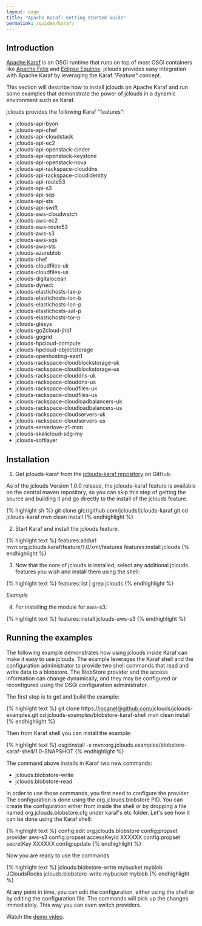 ```yaml
---
layout: page
title: "Apache Karaf: Getting Started Guide"
permalink: /guides/karaf/
---
```


## Introduction

[Apache Karaf](http://karaf.apache.org) is an OSGi runtime that runs on top of most OSGi containers like [Apache Felix](http://felix.apache.org) and
[Eclipse Equinox](http://www.eclipse.org/equinox/).  jclouds provides easy integration with Apache Karaf by leveraging the Karaf _"Feature"_ concept.

This section will describe how to install jclouds on Apache Karaf and run some examples that demonstrate the power of jclouds in a dynamic environment such as Karaf.

jclouds provides the following Karaf "features":

  * jclouds-api-byon
  * jclouds-api-chef
  * jclouds-api-cloudstack
  * jclouds-api-ec2
  * jclouds-api-openstack-cinder
  * jclouds-api-openstack-keystone
  * jclouds-api-openstack-nova
  * jclouds-api-rackspace-clouddns
  * jclouds-api-rackspace-cloudidentity
  * jclouds-api-route53
  * jclouds-api-s3
  * jclouds-api-sqs
  * jclouds-api-sts
  * jclouds-api-swift
  * jclouds-aws-cloudwatch
  * jclouds-aws-ec2
  * jclouds-aws-route53
  * jclouds-aws-s3
  * jclouds-aws-sqs
  * jclouds-aws-sts
  * jclouds-azureblob
  * jclouds-chef
  * jclouds-cloudfiles-uk
  * jclouds-cloudfiles-us
  * jclouds-digitalocean
  * jclouds-dynect
  * jclouds-elastichosts-lax-p
  * jclouds-elastichosts-lon-b
  * jclouds-elastichosts-lon-p
  * jclouds-elastichosts-sat-p
  * jclouds-elastichosts-tor-p
  * jclouds-glesys
  * jclouds-go2cloud-jhb1
  * jclouds-gogrid
  * jclouds-hpcloud-compute
  * jclouds-hpcloud-objectstorage
  * jclouds-openhosting-east1
  * jclouds-rackspace-cloudblockstorage-uk
  * jclouds-rackspace-cloudblockstorage-us
  * jclouds-rackspace-clouddns-uk
  * jclouds-rackspace-clouddns-us
  * jclouds-rackspace-cloudfiles-uk
  * jclouds-rackspace-cloudfiles-us
  * jclouds-rackspace-cloudloadbalancers-uk
  * jclouds-rackspace-cloudloadbalancers-us
  * jclouds-rackspace-cloudservers-uk
  * jclouds-rackspace-cloudservers-us
  * jclouds-serverlove-z1-man
  * jclouds-skalicloud-sdg-my
  * jclouds-softlayer


## Installation

1. Get jclouds-karaf from the [jclouds-karaf repository](https://github.com/jclouds/jclouds-karaf) on GitHub.

As of the jclouds Version 1.0.0 release, the jclouds-karaf feature is available on the central maven repository, so you can skip this step of getting the
source and building it and go directly to the install of the jclouds feature.

{% highlight sh %}
git clone git://github.com/jclouds/jclouds-karaf.git
cd jclouds-karaf
mvn clean install
{% endhighlight %}

2. Start Karaf and install the jclouds feature.

{% highlight text %}
features:addurl mvn:org.jclouds.karaf/feature/1.0/xml/features
features:install jclouds
{% endhighlight %}

3. Now that the core of jclouds is installed, select any additional jclouds features you wish and install them using the shell:

{% highlight text %}
features:list | grep jclouds
{% endhighlight %}

_*Example*_

4. For installing the module for aws-s3:

{% highlight text %}
features:install jclouds-aws-s3
{% endhighlight %}


## Running the examples

The following example demonstrates how using jclouds inside Karaf can make it easy to use jclouds.  The example leverages the Karaf shell and the
configuration administrator to provide two shell commands that read and write data to a blobstore.  The BlobStore provider and the access information
can change dynamically, and they may be configured or reconfigured using the OSGi configuration administrator.

The first step is to get and build the example:

{% highlight text %}
git clone https://iocanel@github.com/jclouds/jclouds-examples.git
cd jclouds-examples/blobstore-karaf-shell
mvn clean install
{% endhighlight %}

Then from Karaf shell you can install the example:

{% highlight text %}
osgi:install -s mvn:org.jclouds.examples/blobstore-karaf-shell/1.0-SNAPSHOT
{% endhighlight %}

The command above installs in Karaf two new commands:

  * jclouds:blobstore-write
  * jclouds:blobstore-read

In order to use those commands, you first need to configure the provider. The configuration is done
using the org.jclouds.blobstore PID. You can create the configuration either from inside the shell or
by dropping  a file named org.jclouds.blobstore.cfg under karaf's etc folder.
Let's see how it can be done using the Karaf shell:

{% highlight text %}
config:edit org.jclouds.blobstore
config:propset provider aws-s3
config:propset accessKeyId XXXXXX
config:propset secretKey XXXXXX
config:update
{% endhighlight %}

Now you are ready to use the commands

{% highlight text %}
jclouds:blobstore-write mybucket myblob JCloudsRocks
jclouds:blobstore-write mybucket myblob
{% endhighlight %}

At any point in time, you can edit the configuration, either using the shell or
by editing the configuration file. The commands will pick up the changes immediately.
This way you can even switch providers.


Watch the [demo video](http://www.youtube.com/watch?v=SIvSaGEKrkM).

